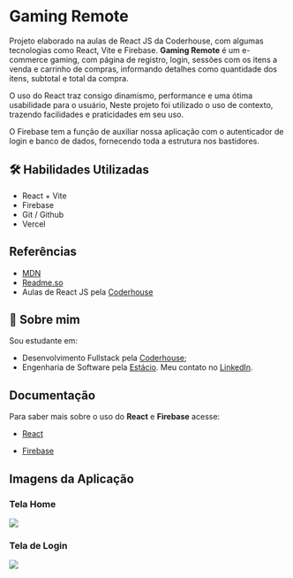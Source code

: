 # Gaming Remote

 Projeto elaborado na aulas de React JS da Coderhouse, com algumas tecnologias como React, Vite e Firebase. **Gaming Remote** é um e-commerce gaming, com página de registro, login, sessões com os itens a venda e carrinho de compras, informando detalhes como quantidade dos itens, subtotal e total da compra.
 
 O uso do React traz consigo dinamismo, performance e uma ótima usabilidade para o usuário, Neste projeto foi utilizado o uso de contexto, trazendo facilidades e praticidades em seu uso.

 O Firebase tem a função de auxiliar nossa aplicação com o autenticador de login e banco de dados, fornecendo toda a estrutura nos bastidores.
 
## 🛠 Habilidades Utilizadas

 * React + Vite
 * Firebase
 * Git / Github
 * Vercel

## Referências

 - [MDN](https://developer.mozilla.org/pt-BR/)
 - [Readme.so](https://readme.so/pt)
 - Aulas de React JS pela [Coderhouse](https://www.coderhouse.com/)

## 🚀 Sobre mim
 Sou estudante em: 
  - Desenvolvimento Fullstack pela [Coderhouse](https://www.coderhouse.com/);
  - Engenharia de Software pela [Estácio](https://estacio.br/).
Meu contato no [LinkedIn](https://www.linkedin.com/in/leonardoformaggio/).
## Documentação

 Para saber mais sobre o uso do **React** e **Firebase** acesse:

 * [React](https://react.dev/)

 * [Firebase](https://firebase.google.com/?hl=pt-br)

 ## Imagens da Aplicação

 ### Tela Home
 <img src="./assets/img/gaming-remote01" />

 ### Tela de Login
 <img src="./assets/img/gaming-remote02" />
